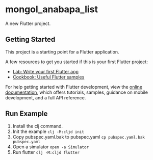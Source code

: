 # mongol_anabapa_list

A new Flutter project.

## Getting Started

This project is a starting point for a Flutter application.

A few resources to get you started if this is your first Flutter project:

- [Lab: Write your first Flutter app](https://docs.flutter.dev/get-started/codelab)
- [Cookbook: Useful Flutter samples](https://docs.flutter.dev/cookbook)

For help getting started with Flutter development, view the
[online documentation](https://docs.flutter.dev/), which offers tutorials,
samples, guidance on mobile development, and a full API reference.

## Run Example
1. Install the clj command.
2. Init the example `clj -M:cljd init`
3. Copy pubspec.yaml.bak to pubspec.yaml `cp pubspec.yaml.bak pubspec.yaml`
4. Open a simulator `open -a Simulator`
5. Run flutter `clj -M:cljd flutter`